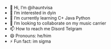 - 👋 Hi, I’m @ihauntvisa
- 👀 I’m interested in dyin
- 🌱 I’m currently learning C+ Java Python
- 💞️ I’m looking to collaborate on my music carrier
- 📫 How to reach me Disord Telgram
- 😄 Pronouns: he/him
- ⚡ Fun fact: im sigma


